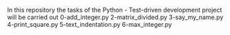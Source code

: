 In this repository the tasks of the Python - Test-driven development project will be carried out
0-add_integer.py
2-matrix_divided.py
3-say_my_name.py
4-print_square.py
5-text_indentation.py
6-max_integer.py
